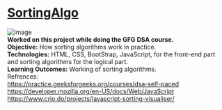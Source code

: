 # [SortingAlgo](https://im-kaushal.github.io/SortingAlgo/)

![image](https://user-images.githubusercontent.com/70936174/187361449-499181d6-de80-467a-928d-a8c4ddd0756d.png)
<br>
 <b>Worked on this project while doing the GFG DSA course.</b> <br>
 <b>Objective:</b> How sorting algorithms work in practice. <br>
 <b>Technologies:</b> HTML, CSS, BootStrap, JavaScript, for the front-end part and sorting algorithms for the logical part. <br>
 <b>Learning Outcomes:</b> Working of sorting algorithms. <br>
Refrences: <br>
https://practice.geeksforgeeks.org/courses/dsa-self-paced <br> https://developer.mozilla.org/en-US/docs/Web/JavaScript <br> https://www.crio.do/projects/javascript-sorting-visualiser/ <br>
           


            
